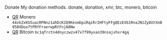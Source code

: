 Donate
My donation methods.
donate, donation, xmr, btc, monero, bitcoin

* [QR](/assets/pix/xmr_addr.webp) Monero `44vkZxKG5uacRPNnz1ahDcK2Q9KesmbpiRqiRr2HFtyFFgQEzEVb1RnaJN1ZyDUtXnB958XDoo7tPRYFraerwpRtFnjA8Nw`
* [QR](/assets/pix/btc_addr.webp) Bitcoin `bc1qfrctn4dnyczwzx47x7f99yxan39nsajvhxr4gq`
